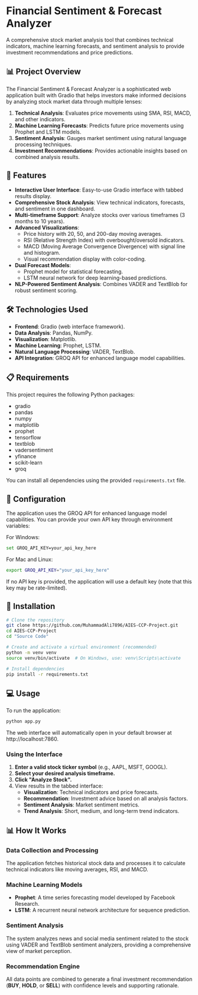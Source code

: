 # Financial Sentiment & Forecast Analyzer

A comprehensive stock market analysis tool that combines technical indicators, machine learning forecasts, and sentiment analysis to provide investment recommendations and price predictions.

## 📊 Project Overview

The Financial Sentiment & Forecast Analyzer is a sophisticated web application built with Gradio that helps investors make informed decisions by analyzing stock market data through multiple lenses:

1. **Technical Analysis**: Evaluates price movements using SMA, RSI, MACD, and other indicators.  
2. **Machine Learning Forecasts**: Predicts future price movements using Prophet and LSTM models.  
3. **Sentiment Analysis**: Gauges market sentiment using natural language processing techniques.  
4. **Investment Recommendations**: Provides actionable insights based on combined analysis results.  

## 🌟 Features

- **Interactive User Interface**: Easy-to-use Gradio interface with tabbed results display.  
- **Comprehensive Stock Analysis**: View technical indicators, forecasts, and sentiment in one dashboard.  
- **Multi-timeframe Support**: Analyze stocks over various timeframes (3 months to 10 years).  
- **Advanced Visualizations**:  
  - Price history with 20, 50, and 200-day moving averages.  
  - RSI (Relative Strength Index) with overbought/oversold indicators.  
  - MACD (Moving Average Convergence Divergence) with signal line and histogram.  
  - Visual recommendation display with color-coding.  
- **Dual Forecast Models**:  
  - Prophet model for statistical forecasting.  
  - LSTM neural network for deep learning-based predictions.  
- **NLP-Powered Sentiment Analysis**: Combines VADER and TextBlob for robust sentiment scoring.  

## 🛠️ Technologies Used

- **Frontend**: Gradio (web interface framework).  
- **Data Analysis**: Pandas, NumPy.  
- **Visualization**: Matplotlib.  
- **Machine Learning**: Prophet, LSTM.  
- **Natural Language Processing**: VADER, TextBlob.  
- **API Integration**: GROQ API for enhanced language model capabilities.  

## 📋 Requirements

This project requires the following Python packages:  

- gradio  
- pandas  
- numpy  
- matplotlib  
- prophet  
- tensorflow  
- textblob  
- vadersentiment  
- yfinance  
- scikit-learn  
- groq  

You can install all dependencies using the provided `requirements.txt` file.

## 🔧 Configuration

The application uses the GROQ API for enhanced language model capabilities. You can provide your own API key through environment variables:

For Windows:
```bash
set GROQ_API_KEY=your_api_key_here
```
For Mac and Linux:

```bash
export GROQ_API_KEY="your_api_key_here"
```

If no API key is provided, the application will use a default key (note that this key may be rate-limited).

## 🚀 Installation

```bash
# Clone the repository
git clone https://github.com/MuhammadAli7896/AIES-CCP-Project.git
cd AIES-CCP-Project
cd "Source Code"

# Create and activate a virtual environment (recommended)
python -m venv venv
source venv/bin/activate  # On Windows, use: venv\Scripts\activate

# Install dependencies
pip install -r requirements.txt
```

## 💻 Usage

To run the application:

```bash
python app.py
```

The web interface will automatically open in your default browser at http://localhost:7860.

### Using the Interface

1. **Enter a valid stock ticker symbol** (e.g., AAPL, MSFT, GOOGL).  
2. **Select your desired analysis timeframe.**  
3. **Click "Analyze Stock".**  
4. View results in the tabbed interface:  
   - **Visualization**: Technical indicators and price forecasts.  
   - **Recommendation**: Investment advice based on all analysis factors.  
   - **Sentiment Analysis**: Market sentiment metrics.  
   - **Trend Analysis**: Short, medium, and long-term trend indicators.  

## 📊 How It Works

### Data Collection and Processing  
The application fetches historical stock data and processes it to calculate technical indicators like moving averages, RSI, and MACD.  

### Machine Learning Models  
- **Prophet**: A time series forecasting model developed by Facebook Research.  
- **LSTM**: A recurrent neural network architecture for sequence prediction.  

### Sentiment Analysis  
The system analyzes news and social media sentiment related to the stock using VADER and TextBlob sentiment analyzers, providing a comprehensive view of market perception.  

### Recommendation Engine  
All data points are combined to generate a final investment recommendation (**BUY**, **HOLD**, or **SELL**) with confidence levels and supporting rationale.
